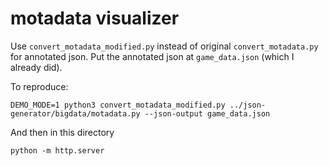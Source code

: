 # motadata visualizer

Use `convert_motadata_modified.py` instead of original `convert_motadata.py` for annotated json. Put the annotated json at `game_data.json` (which I already did).

To reproduce:
```
DEMO_MODE=1 python3 convert_motadata_modified.py ../json-generator/bigdata/motadata.py --json-output game_data.json
```

And then in this directory

```
python -m http.server
```


